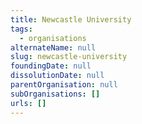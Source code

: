 ```yaml
---
title: Newcastle University
tags:
  - organisations
alternateName: null
slug: newcastle-university
foundingDate: null
dissolutionDate: null
parentOrganisation: null
subOrganisations: []
urls: []
---
```

